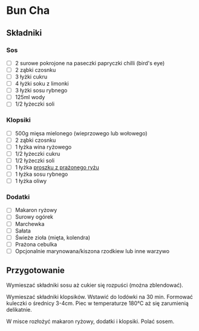 # Bun Cha

## Składniki

### Sos

- [ ] 2 surowe pokrojone na paseczki papryczki chilli (bird's eye)
- [ ] 2 ząbki czosnku
- [ ] 3 łyżki cukru
- [ ] 4 łyżki soku z limonki
- [ ] 3 łyżki sosu rybnego
- [ ] 125ml wody
- [ ] 1/2 łyżeczki soli

### Klopsiki

- [ ] 500g mięsa mielonego (wieprzowego lub wołowego)
- [ ] 2 ząbki czosnku
- [ ] 1 łyżka wina ryżowego
- [ ] 1/2 łyżeczki cukru
- [ ] 1/2 łyżeczki soli
- [ ] 1 łyżka [proszku z prażonego ryżu](/dodatki/proszek-z-prazonego-ryzu)
- [ ] 1 łyżka sosu rybnego
- [ ] 1 łyżka oliwy

### Dodatki

- [ ] Makaron ryżowy
- [ ] Surowy ogórek
- [ ] Marchewka
- [ ] Sałata
- [ ] Świeże zioła (mięta, kolendra)
- [ ] Prażona cebulka
- [ ] Opcjonalnie marynowana/kiszona rzodkiew lub inne warzywo

## Przygotowanie

Wymieszać składniki sosu aż cukier się rozpuści (można zblendować).

Wymieszać składniki klopsików. Wstawić do lodówki na 30 min. Formować kuleczki o średnicy 3-4cm. Piec w temperaturze 180°C aż się zarumienią delikatnie.

W misce rozłożyć makaron ryżowy, dodatki i klopsiki. Polać sosem.
